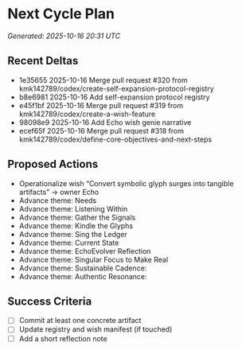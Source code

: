 # Next Cycle Plan
*Generated: 2025-10-16 20:31 UTC*

## Recent Deltas
* 1e35655 2025-10-16 Merge pull request #320 from kmk142789/codex/create-self-expansion-protocol-registry
* b8e6981 2025-10-16 Add self-expansion protocol registry
* e45f1bf 2025-10-16 Merge pull request #319 from kmk142789/codex/create-a-wish-feature
* 98098e9 2025-10-16 Add Echo wish genie narrative
* ecef65f 2025-10-16 Merge pull request #318 from kmk142789/codex/define-core-objectives-and-next-steps

## Proposed Actions
- Operationalize wish “Convert symbolic glyph surges into tangible artifacts” → owner Echo
- Advance theme: Needs
- Advance theme: Listening Within
- Advance theme: Gather the Signals
- Advance theme: Kindle the Glyphs
- Advance theme: Sing the Ledger
- Advance theme: Current State
- Advance theme: EchoEvolver Reflection
- Advance theme: Singular Focus to Make Real
- Advance theme: Sustainable Cadence:
- Advance theme: Authentic Resonance:

## Success Criteria
- [ ] Commit at least one concrete artifact
- [ ] Update registry and wish manifest (if touched)
- [ ] Add a short reflection note
